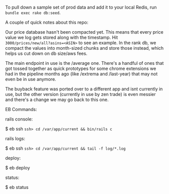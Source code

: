 To pull down a sample set of prod data and add it to your local Redis, run ```bundle exec rake db:seed```.

A couple of quick notes about this repo:

Our price database hasn't been compacted yet. This means that every price value we log gets stored along with the timestamp. Hit ```3000/prices/new/all?asins=<ASIN>``` to see an example. In the rank db, we compact the values into month-sized chunks and store those instead, which helps us cut down on db size/aws fees.

The main endpoint in use is the /average one. There's a handful of ones that got tossed together as quick prototypes for some chrome extensions we had in the pipeline months ago (like /extrema and /last-year) that may not even be in use anymore.

The buyback feature was ported over to a different app and isnt currently in use, but the other version (currently in use by zen trade) is even messier and there's a change we may go back to this one.

EB Commands:

rails console:

$ eb ssh
`ssh> cd /var/app/current && bin/rails c`

rails logs:

$ eb ssh
`ssh> cd /var/app/current && tail -f log/*.log`

deploy:

$ eb deploy

status:

$ eb status
